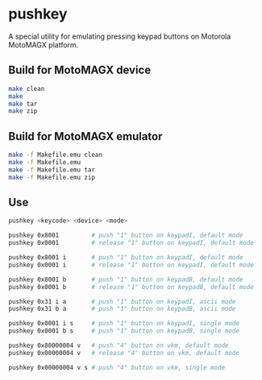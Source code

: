 pushkey
=======

A special utility for emulating pressing keypad buttons on Motorola MotoMAGX platform.

## Build for MotoMAGX device

```bash
make clean
make
make tar
make zip
```

## Build for MotoMAGX emulator

```bash
make -f Makefile.emu clean
make -f Makefile.emu
make -f Makefile.emu tar
make -f Makefile.emu zip
```

## Use

```bash
pushkey <keycode> <device> <mode>

pushkey 0x8001         # push "1" button on keypadI, default mode
pushkey 0x0001         # release "1" button on keypadI, default mode

pushkey 0x8001 i       # push "1" button on keypadI, default mode
pushkey 0x0001 i       # release "1" button on keypadI, default mode

pushkey 0x8001 b       # push "1" button on keypadB, default mode
pushkey 0x0001 b       # release "1" button on keypadB, default mode

pushkey 0x31 i a       # push "1" button on keypadI, ascii mode
pushkey 0x31 b a       # push "1" button on keypadB, ascii mode

pushkey 0x0001 i s     # push "1" button on keypadI, single mode
pushkey 0x0001 b s     # push "1" button on keypadB, single mode

pushkey 0x80000004 v   # push "4" button on vkm, default mode
pushkey 0x00000004 v   # release "4" button on vkm, default mode

pushkey 0x00000004 v s # push "4" button on vkm, single mode
```
